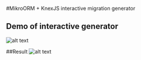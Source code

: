 #MikroORM + KnexJS interactive migration generator

## Demo of interactive generator
![alt text](https://s9.gifyu.com/images/2021-10-10-01.22.58.gif "Title")

##Result
![alt text](https://i.imgur.com/b19SkrS.png "Title")
